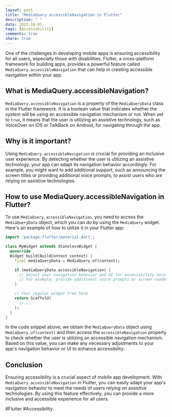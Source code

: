 ```yaml
---
layout: post
title: "MediaQuery accessibleNavigation in Flutter"
description: " "
date: 2023-10-01
tags: [Accessibility]
comments: true
share: true
---
```


One of the challenges in developing mobile apps is ensuring accessibility for all users, especially those with disabilities. Flutter, a cross-platform framework for building apps, provides a powerful feature called `MediaQuery.accessibleNavigation` that can help in creating accessible navigation within your app.

## What is MediaQuery.accessibleNavigation?

`MediaQuery.accessibleNavigation` is a property of the `MediaQueryData` class in the Flutter framework. It is a boolean value that indicates whether the system will be using an accessible navigation mechanism or not. When set to `true`, it means that the user is utilizing an assistive technology, such as VoiceOver on iOS or TalkBack on Android, for navigating through the app.

## Why is it important?

Using `MediaQuery.accessibleNavigation` is crucial for providing an inclusive user experience. By detecting whether the user is utilizing an assistive technology, your app can adapt its navigation behavior accordingly. For example, you might want to add additional support, such as announcing the screen titles or providing additional voice prompts, to assist users who are relying on assistive technologies.

## How to use MediaQuery.accessibleNavigation in Flutter?

To use `MediaQuery.accessibleNavigation`, you need to access the `MediaQueryData` object, which you can do by using the `MediaQuery` widget. Here's an example of how to utilize it in your Flutter app:

```dart
import 'package:flutter/material.dart';

class MyWidget extends StatelessWidget {
  @override
  Widget build(BuildContext context) {
    final mediaQueryData = MediaQuery.of(context);

    if (mediaQueryData.accessibleNavigation) {
      // Adjust your navigation behavior and UI for accessibility here
      // For example, provide additional voice prompts or screen reader support
    }

    // Your regular widget tree here
    return Scaffold(
      // ...
    );
  }
}
```

In the code snippet above, we obtain the `MediaQueryData` object using `MediaQuery.of(context)` and then access the `accessibleNavigation` property to check whether the user is utilizing an accessible navigation mechanism. Based on this value, you can make any necessary adjustments to your app's navigation behavior or UI to enhance accessibility.

## Conclusion

Ensuring accessibility is a crucial aspect of mobile app development. With `MediaQuery.accessibleNavigation` in Flutter, you can easily adapt your app's navigation behavior to meet the needs of users relying on assistive technologies. By using this feature effectively, you can provide a more inclusive and accessible experience for all users.

#Flutter #Accessibility